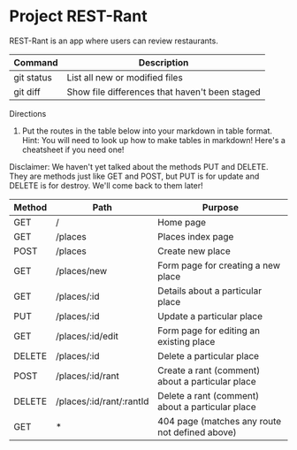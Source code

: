 # Project REST-Rant

REST-Rant is an app where users can review restaurants.

| Command    | Description                                    |
| ---------- | ---------------------------------------------- |
| git status | List all new or modified files                 |
| git diff   | Show file differences that haven't been staged |

Directions

1. Put the routes in the table below into your markdown in table format. Hint: You will need to look up how to make tables in markdown! Here's a cheatsheet if you need one!

Disclaimer: We haven't yet talked about the methods PUT and DELETE. They are methods just like GET and POST, but PUT is for update and DELETE is for destroy. We'll come back to them later!

| Method | Path                     | Purpose                                          |
| ------ | ------------------------ | ------------------------------------------------ |
| GET    | /                        | Home page                                        |
| GET    | /places                  | Places index page                                |
| POST   | /places                  | Create new place                                 |
| GET    | /places/new              | Form page for creating a new place               |
| GET    | /places/:id              | Details about a particular place                 |
| PUT    | /places/:id              | Update a particular place                        |
| GET    | /places/:id/edit         | Form page for editing an existing place          |
| DELETE | /places/:id              | Delete a particular place                        |
| POST   | /places/:id/rant         | Create a rant (comment) about a particular place |
| DELETE | /places/:id/rant/:rantId | Delete a rant (comment) about a particular place |
| GET    | \*                       | 404 page (matches any route not defined above)   |
